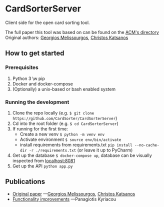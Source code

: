 # CardSorterServer
Client side for the open card sorting tool. 

The full paper this tool was based on can be found on the [ACM's directory](https://dl.acm.org/doi/abs/10.1145/3437120.3437279)
Original authors: [Georgios Melissourgos](https://scholar.google.com/citations?user=ZcEnV9oAAAAJ&hl=en&oi=ao), [Christos Katsanos](https://scholar.google.com/citations?hl=en&user=_6k57BEAAAAJ)

## How to get started

### Prerequisites
1. Python 3 \w pip
2. Docker and docker-compose
3. (Optionally) a unix-based or bash enabled system 


### Running the development

1. Clone the repo locally (e.g. `$ git clone https://github.com/CardSorter/CardSorterServer`)
2. Cd into the root folder (e.g. `$ cd CardSorterServer`)
3. If running for the first time:
    - Create a new venv `$ python -m venv env`
    - Activate environment `$ source env/bin/activate`
    - install requirements from requirements.txt `pip install --no-cache-dir -r ./requirements.txt` (or leave it up to PyCharm)
4. Get up the database `$ docker-compose up`, database can be visually inspected from [localhost:8081](http://localhost:8081)
5. Get up the API `python app.py`

## Publications
- [Original paper](https://dl.acm.org/profile/99659688318) —[Georgios Melissourgos](https://scholar.google.com/citations?user=ZcEnV9oAAAAJ&hl=en&oi=ao), [Christos Katsanos](https://scholar.google.com/citations?hl=en&user=_6k57BEAAAAJ)
- [Functionality improvements](https://ikee.lib.auth.gr/record/354705/files/KYRIACOU.pdf) —Panagiotis Kyriacou